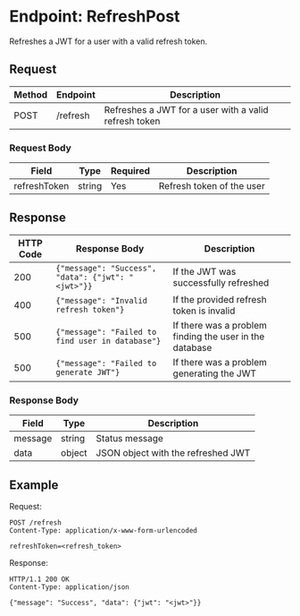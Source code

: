 # Endpoint: RefreshPost

Refreshes a JWT for a user with a valid refresh token.

## Request

Method | Endpoint | Description
-------|----------|------------
POST   | /refresh | Refreshes a JWT for a user with a valid refresh token

### Request Body

Field | Type | Required | Description
------|------|----------|------------
refreshToken | string | Yes | Refresh token of the user

## Response

HTTP Code | Response Body | Description
----------|---------------|------------
200       | `{"message": "Success", "data": {"jwt": "<jwt>"}}` | If the JWT was successfully refreshed
400       | `{"message": "Invalid refresh token"}` | If the provided refresh token is invalid
500       | `{"message": "Failed to find user in database"}` | If there was a problem finding the user in the database
500       | `{"message": "Failed to generate JWT"}` | If there was a problem generating the JWT

### Response Body

Field   | Type   | Description
--------|--------|------------
message | string | Status message
data    | object | JSON object with the refreshed JWT

## Example

Request:

```
POST /refresh
Content-Type: application/x-www-form-urlencoded

refreshToken=<refresh_token>
```

Response:

```
HTTP/1.1 200 OK
Content-Type: application/json

{"message": "Success", "data": {"jwt": "<jwt>"}}
```
